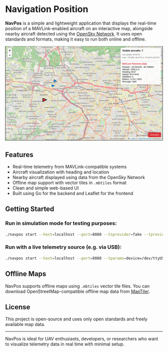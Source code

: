 # Navigation Position

**NavPos** is a simple and lightweight application that displays the real-time position of a MAVLink-enabled aircraft on an interactive map, alongside nearby aircraft detected using the [OpenSky Network](https://opensky-network.org/). It uses open standards and formats, making it easy to run both online and offline.

![navpos](docs/navpos-main.png?raw=true "NavPos")

## Features

- Real-time telemetry from MAVLink-compatible systems
- Aircraft visualization with heading and location
- Nearby aircraft displayed using data from the OpenSky Network
- Offline map support with vector tiles in `.mbtiles` format
- Clean and simple web-based UI
- Built using Go for the backend and Leaflet for the frontend

## Getting Started

### Run in simulation mode for testing purposes:

```bash
./navpos start --host=localhost --port=8080 --tsprovider=fake --tprovider=fake --aprovider=fake
```

### Run with a live telemetry source (e.g. via USB):

```bash
./navpos start --host=localhost --port=8080 --tparams=device=/dev/ttyUSB0,baudrate=115200
```

## Offline Maps

NavPos supports offline maps using `.mbtiles` vector tile files. You can download OpenStreetMap-compatible offline map data from [MapTiler](https://www.maptiler.com/data/).

## License

This project is open-source and uses only open standards and freely available map data.

---

NavPos is ideal for UAV enthusiasts, developers, or researchers who want to visualize telemetry data in real time with minimal setup.